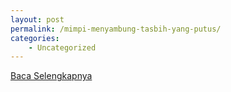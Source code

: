 ```yaml
---
layout: post
permalink: /mimpi-menyambung-tasbih-yang-putus/
categories:
    - Uncategorized
---
```


[Baca Selengkapnya](/07)
